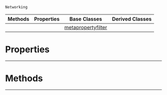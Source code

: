  `Networking`

|Methods|Properties|Base Classes|Derived Classes|
|---|---|---|---|
| | |[metapropertyfilter](https://github.com/PlasmaEngine/PlasmaDocs/tree/master/docs/C%2B%2B/code_reference/class_reference/metapropertyfilter.markdown)| |


 #  Properties


---  
 #  Methods


---  
 

 